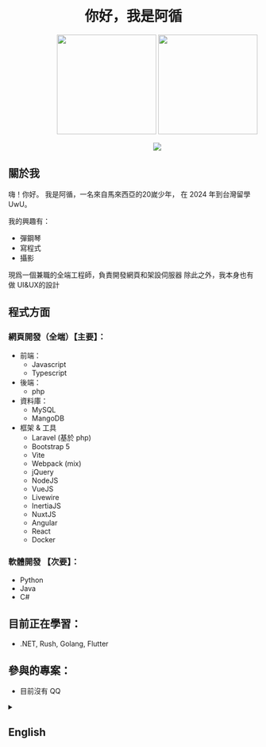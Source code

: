 

<h1 align="center">你好，我是阿循</h1>


<p align="center" style="width: 600px">
  <img style="height:200px" src="https://github-readme-stats.vercel.app/api/top-langs/?username=gansoonlee&theme=radical&locale=zh-tw&layout=compact&langs_count=20">
  <img style="height:200px" src="https://github-readme-stats.vercel.app/api?username=gansoonlee&show_icons=true&theme=radical&locale=zh-tw">
</p>

<p align="center" style="width:600px">
  <img style="width: max-width" src="https://github-readme-streak-stats.herokuapp.com/?user=gansoonlee&locale=zh-tw&theme=dark&line_height=2.7px">
</p>

## 關於我

嗨！你好。
我是阿循，一名來自馬來西亞的20嵗少年，
在 2024 年到台灣留學 UwU。

我的興趣有：
  - 彈鋼琴
  - 寫程式
  - 攝影

現爲一個兼職的全端工程師，負責開發網頁和架設伺服器
除此之外，我本身也有做 UI&UX的設計

## 程式方面

### 網頁開發（全端）【主要】：
  - 前端：
    - Javascript
    - Typescript
  - 後端：
    - php
  - 資料庫：
    - MySQL
    - MangoDB
  - 框架 & 工具
    - Laravel (基於 php)
    - Bootstrap 5
    - Vite
    - Webpack (mix)
    - jQuery
    - NodeJS
    - VueJS
    - Livewire
    - InertiaJS
    - NuxtJS
    - Angular
    - React
    - Docker
   
### 軟體開發 【次要】：
  - Python
  - Java
  - C#

## 目前正在學習：
  - .NET, Rush, Golang, Flutter

## 參與的專案：
  - 目前沒有 QQ


<details>

<summary><h2>English</h2></summary>

<h1 align="center">Hi, My name is Frank</h1>

<p align="center" style="width: 600px">
  <img style="height:200px" src="https://github-readme-stats.vercel.app/api/top-langs/?username=gansoonlee&theme=radical&locale=en&layout=compact&langs_count=10">
  <img style="height:200px" src="https://github-readme-stats.vercel.app/api?username=gansoonlee&show_icons=true&theme=radical&locale=en&langs_count=10">
</p>

<p align="center" style="width:600px">
  <img style="width: max-width" src="https://github-readme-streak-stats.herokuapp.com/?user=gansoonlee&locale=en&theme=dark&line_height=2.7px">
</p>

## About Me

Hello ~~World~~ ！
I'm Frank, a 20-year-old boy from Malaysia.
Come to Taiwan to study in 2024.

My interests include: 
  - Playing Piano
  - Programming
  - Photography
  - 
I'm full-stack engineer, responsible for developing web pages and setting up servers.
In addition, I also do **UI and UX** design myself.

## Programming

### Web Development（Full-Stack）【Main】：
  - Frontend：
    - Javascript
    - Typescript
  - Backend：
    - php
  - Database (DB)：
    - MySQL
    - MangoDB
  - Frame
    - Laravel (Base on php)
    - Bootstrap 5
    - Vite
    - Webpack (mix)
    - jQuery
    - NodeJS
    - VueJS
    - Livewire
    - InertiaJS
    - NuxtJS
    - Angular
    - React
    - Docker
   
### Software Engineering【Secondary】：
  - Python
  - Java
  - C#

## Learning Languages:
  - .NET, Rush, Golang, Flutter

## Participate Projects：
  - N/A
</details>
